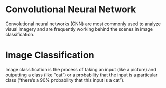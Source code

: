 # Convolutional Neural Network
Convolutional neural networks (CNN) are most commonly used to analyze visual imagery and are frequently working behind the scenes in image classification.

# Image Classification 
Image classification is the process of taking an input (like a picture) and outputting a class (like “cat”) or a probability that the input is a particular class (“there’s a 90% probability that this input is a cat”).
